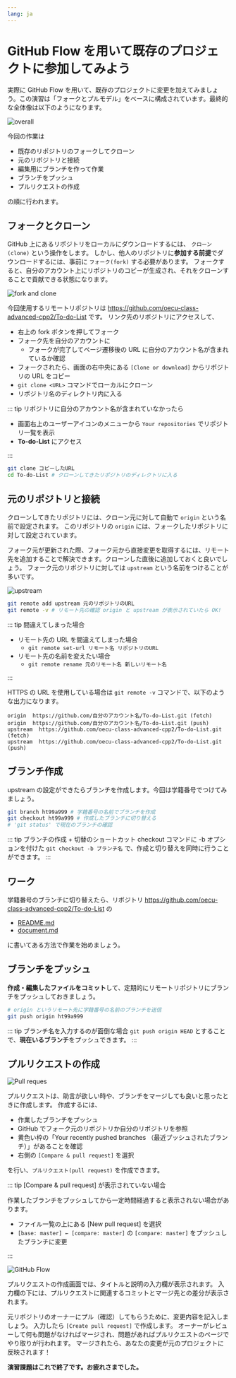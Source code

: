 ```yaml
---
lang: ja
---
```


# GitHub Flow を用いて既存のプロジェクトに参加してみよう

実際に GitHub Flow を用いて、既存のプロジェクトに変更を加えてみましょう。この演習は「フォークとプルモデル」をベースに構成されています。最終的な全体像は以下のようになります。

<img :src="$withBase('/assets/overall.png')" alt="overall">

今回の作業は

- 既存のリポジトリのフォークしてクローン
- 元のリポジトリと接続
- 編集用にブランチを作って作業
- ブランチをプッシュ
- プルリクエストの作成

の順に行われます。

## フォークとクローン

GitHub 上にあるリポジトリをローカルにダウンロードするには、 `クローン(clone)` という操作をします。
しかし、他人のリポジトリに**参加する前提**でダウンロードするには、事前に `フォーク(fork)` する必要があります。
フォークすると、自分のアカウント上にリポジトリのコピーが生成され、それをクローンすることで貢献できる状態になります。

<img :src="$withBase('/assets/fork_clone.png')" alt="fork and clone">

今回使用するリモートリポジトリは <https://github.com/oecu-class-advanced-cpp2/To-do-List> です。
リンク先のリポジトリにアクセスして、

- 右上の fork ボタンを押してフォーク
- フォーク先を自分のアカウントに
  - フォークが完了してページ遷移後の URL に自分のアカウント名が含まれているか確認
- フォークされたら、画面の右中央にある `[Clone or download]` からリポジトリの URL をコピー
- `git clone <URL>` コマンドでローカルにクローン
- リポジトリ名のディレクトリ内に入る

::: tip リポジトリに自分のアカウント名が含まれていなかったら

- 画面右上のユーザーアイコンのメニューから `Your repositories` でリポジトリ一覧を表示
- **To-do-List** にアクセス

:::

```bash
git clone コピーしたURL
cd To-do-List # クローンしてきたリポジトリのディレクトリに入る
```

## 元のリポジトリと接続

クローンしてきたリポジトリには、クローン元に対して自動で `origin` という名前で設定されます。
このリポジトリの `origin` には、フォークしたリポジトリに対して設定されています。

フォーク元が更新された際、フォーク元から直接変更を取得するには、リモート先を追加することで解決できます。クローンした直後に追加しておくと良いでしょう。
フォーク元のリポジトリに対しては `upstream` という名前をつけることが多いです。

<img :src="$withBase('/assets/upstream.png')" alt="upstream">

```bash
git remote add upstream 元のリポジトリのURL
git remote -v # リモート先の確認 origin と upstream が表示されていたら OK!
```

::: tip 間違えてしまった場合

- リモート先の URL を間違えてしまった場合
  - `git remote set-url リモート名 リポジトリのURL`
- リモート先の名前を変えたい場合
  - `git remote rename 元のリモート名 新しいリモート名`

:::

HTTPS の URL を使用している場合は `git remote -v` コマンドで、以下のような出力になります。

```git
origin  https://github.com/自分のアカウント名/To-do-List.git (fetch)
origin  https://github.com/自分のアカウント名/To-do-List.git (push)
upstream  https://github.com/oecu-class-advanced-cpp2/To-do-List.git (fetch)
upstream  https://github.com/oecu-class-advanced-cpp2/To-do-List.git (push)
```

## ブランチ作成

upstream の設定ができたらブランチを作成します。今回は学籍番号でつけてみましょう。

```bash
git branch ht99a999 # 学籍番号の名前でブランチを作成
git checkout ht99a999 # 作成したブランチに切り替える
# 'git status' で現在のブランチの確認
```

::: tip ブランチの作成 + 切替のショートカット
checkout コマンドに -b オプションを付けた `git checkout -b ブランチ名` で、作成と切り替えを同時に行うことができます。
:::

## ワーク

学籍番号のブランチに切り替えたら、リポジトリ <https://github.com/oecu-class-advanced-cpp2/To-do-List> の

- [README.md](https://github.com/oecu-class-advanced-cpp2/To-do-List/blob/master/README.md)
- [document.md](https://github.com/oecu-class-advanced-cpp2/To-do-List/blob/master/document.md)

に書いてある方法で作業を始めましょう。

## ブランチをプッシュ

**作成・編集したファイルをコミット**して、定期的にリモートリポジトリにブランチをプッシュしておきましょう。

```bash
# origin というリモート先に学籍番号の名前のブランチを送信
git push origin ht99a999
```

::: tip ブランチ名を入力するのが面倒な場合
`git push origin HEAD` とすることで、**現在いるブランチ**をプッシュできます。
:::

## プルリクエストの作成

<img :src="$withBase('/assets/pull_request.png')" alt="Pull reques">

プルリクエストは、助言が欲しい時や、ブランチをマージしても良いと思ったときに作成します。
作成するには、

- 作業したブランチをプッシュ
- GitHub でフォーク元のリポジトリか自分のリポジトリを参照
- 黄色い枠の「Your recently pushed branches （最近プッシュされたブランチ）」があることを確認
- 右側の `[Compare & pull request]` を選択

を行い、`プルリクエスト(pull request)` を作成できます。

::: tip [Compare & pull request] が表示されていない場合

作業したブランチをプッシュしてから一定時間経過すると表示されない場合があります。

- ファイル一覧の上にある [New pull request] を選択
- `[base: master] ← [compare: master]` の `[compare: master]` をプッシュしたブランチに変更

:::

<img :src="$withBase('/assets/GitHub-Flow.png')" alt="GitHub Flow">

プルリクエストの作成画面では、タイトルと説明の入力欄が表示されます。
入力欄の下には、プルリクエストに関連するコミットとマージ先との差分が表示されます。

元リポジトリのオーナーにプル（確認）してもらうために、変更内容を記入しましょう。
入力したら `[Create pull request]` で作成します。
オーナーがレビューして何も問題がなければマージされ、問題があればプルリクエストのページでやり取りが行われます。
マージされたら、あなたの変更が元のプロジェクトに反映されます！

**演習課題はこれで終了です。お疲れさまでした。**
